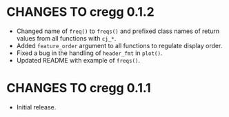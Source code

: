 # CHANGES TO cregg 0.1.2

* Changed name of `freq()` to `freqs()` and prefixed class names of return values from all functions with `cj_*`.
* Added `feature_order` argument to all functions to regulate display order.
* Fixed a bug in the handling of `header_fmt` in `plot()`.
* Updated README with example of `freqs()`.

# CHANGES TO cregg 0.1.1

* Initial release.
